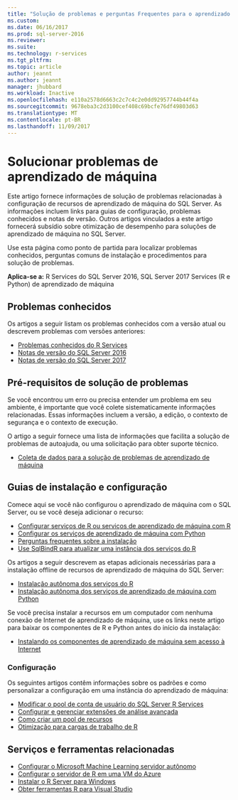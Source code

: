 ```yaml
---
title: "Solução de problemas e perguntas Frequentes para o aprendizado de máquina no SQL Server | Microsoft Docs"
ms.custom: 
ms.date: 06/16/2017
ms.prod: sql-server-2016
ms.reviewer: 
ms.suite: 
ms.technology: r-services
ms.tgt_pltfrm: 
ms.topic: article
author: jeannt
ms.author: jeannt
manager: jhubbard
ms.workload: Inactive
ms.openlocfilehash: e110a2578d6663c2c7c4c2e0dd92957744b44f4a
ms.sourcegitcommit: 9678eba3c2d3100cef408c69bcfe76df49803d63
ms.translationtype: MT
ms.contentlocale: pt-BR
ms.lasthandoff: 11/09/2017
---
```

# <a name="troubleshoot-machine-learning"></a>Solucionar problemas de aprendizado de máquina

Este artigo fornece informações de solução de problemas relacionadas à configuração de recursos de aprendizado de máquina do SQL Server. As informações incluem links para guias de configuração, problemas conhecidos e notas de versão. Outros artigos vinculados a este artigo fornecerá subsídio sobre otimização de desempenho para soluções de aprendizado de máquina no SQL Server.

Use esta página como ponto de partida para localizar problemas conhecidos, perguntas comuns de instalação e procedimentos para solução de problemas.

**Aplica-se a:** R Services do SQL Server 2016, SQL Server 2017 Services (R e Python) de aprendizado de máquina

## <a name="known-issues"></a>Problemas conhecidos

Os artigos a seguir listam os problemas conhecidos com a versão atual ou descrevem problemas com versões anteriores:

+ [Problemas conhecidos do R Services](../advanced-analytics/known-issues-for-sql-server-machine-learning-services.md)
+ [Notas de versão do SQL Server 2016](../sql-server/sql-server-2016-release-notes.md)
+ [Notas de versão do SQL Server 2017](../sql-server/sql-server-2017-release-notes.md)

## <a name="troubleshooting-prerequisites"></a>Pré-requisitos de solução de problemas

Se você encontrou um erro ou precisa entender um problema em seu ambiente, é importante que você colete sistematicamente informações relacionadas. Essas informações incluem a versão, a edição, o contexto de segurança e o contexto de execução.

O artigo a seguir fornece uma lista de informações que facilita a solução de problemas de autoajuda, ou uma solicitação para obter suporte técnico.

+ [Coleta de dados para a solução de problemas de aprendizado de máquina](data-collection-ml-troubleshooting-process.md)

## <a name="setup-and-configuration-guides"></a>Guias de instalação e configuração

Comece aqui se você não configurou o aprendizado de máquina com o SQL Server, ou se você deseja adicionar o recurso:

+ [Configurar serviços de R ou serviços de aprendizado de máquina com R](../advanced-analytics/r/set-up-sql-server-r-services-in-database.md)
+ [Configurar os serviços de aprendizado de máquina com Python](../advanced-analytics/python/setup-python-machine-learning-services.md)
+ [Perguntas frequentes sobre a instalação](../advanced-analytics/r/upgrade-and-installation-faq-sql-server-r-services.md)
+ [Use SqlBindR para atualizar uma instância dos serviços do R](../advanced-analytics/r/use-sqlbindr-exe-to-upgrade-an-instance-of-sql-server.md)

Os artigos a seguir descrevem as etapas adicionais necessárias para a instalação offline de recursos de aprendizado de máquina do SQL Server:

+ [Instalação autônoma dos serviços do R](../advanced-analytics/r/unattended-installs-of-sql-server-r-services.md) 
+ [Instalação autônoma dos serviços de aprendizado de máquina com Python](../advanced-analytics/python/unattended-installs-of-sql-server-python-services.md)

Se você precisa instalar a recursos em um computador com nenhuma conexão de Internet de aprendizado de máquina, use os links neste artigo para baixar os componentes de R e Python antes do início da instalação:

+ [Instalando os componentes de aprendizado de máquina sem acesso à Internet](../advanced-analytics/r/installing-ml-components-without-internet-access.md)

### <a name="configuration"></a>Configuração

Os seguintes artigos contêm informações sobre os padrões e como personalizar a configuração em uma instância do aprendizado de máquina:

+ [Modificar o pool de conta de usuário do SQL Server R Services](../advanced-analytics/r/modify-the-user-account-pool-for-sql-server-r-services.md)  
+ [Configurar e gerenciar extensões de análise avançada](../advanced-analytics/r/configure-and-manage-advanced-analytics-extensions.md)  
+ [Como criar um pool de recursos](r/how-to-create-a-resource-pool-for-r.md)
+ [Otimização para cargas de trabalho de R](r/operationalizing-your-r-code.md)

## <a name="related-tools-and-services"></a>Serviços e ferramentas relacionadas

+ [Configurar o Microsoft Machine Learning servidor autônomo](../advanced-analytics/r/create-a-standalone-r-server.md)
+ [Configurar o servidor de R em uma VM do Azure](../advanced-analytics/r/provision-the-r-server-only-sql-server-2016-enterprise-vm-on-azure.md)
+ [Instalar o R Server para Windows](https://msdn.microsoft.com/microsoft-r/rserver-install-windows)
+ [Obter ferramentas R para Visual Studio](https://www.visualstudio.com/vs/rtvs/)
